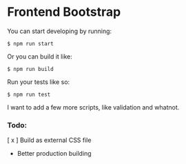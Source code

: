 # Frontend Bootstrap

You can start developing by running:

```
$ npm run start
```

Or you can build it like:

```
$ npm run build
```


Run your tests like so:

```
$ npm run test
```

I want to add a few more scripts, like validation and whatnot.


### Todo:

[ x ] Build as external CSS file
- Better production building
